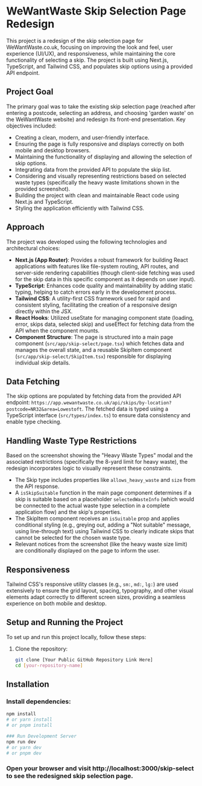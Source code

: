 # WeWantWaste Skip Selection Page Redesign

This project is a redesign of the skip selection page for WeWantWaste.co.uk, focusing on improving the look and feel, user experience (UI/UX), and responsiveness, while maintaining the core functionality of selecting a skip. The project is built using Next.js, TypeScript, and Tailwind CSS, and populates skip options using a provided API endpoint.

## Project Goal

The primary goal was to take the existing skip selection page (reached after entering a postcode, selecting an address, and choosing 'garden waste' on the WeWantWaste website) and redesign its front-end presentation. Key objectives included:

- Creating a clean, modern, and user-friendly interface.
- Ensuring the page is fully responsive and displays correctly on both mobile and desktop browsers.
- Maintaining the functionality of displaying and allowing the selection of skip options.
- Integrating data from the provided API to populate the skip list.
- Considering and visually representing restrictions based on selected waste types (specifically the heavy waste limitations shown in the provided screenshot).
- Building the project with clean and maintainable React code using Next.js and TypeScript.
- Styling the application efficiently with Tailwind CSS.

## Approach

The project was developed using the following technologies and architectural choices:

- **Next.js (App Router)**: Provides a robust framework for building React applications with features like file-system routing, API routes, and server-side rendering capabilities (though client-side fetching was used for the skip data in this specific component as it depends on user input).
- **TypeScript**: Enhances code quality and maintainability by adding static typing, helping to catch errors early in the development process.
- **Tailwind CSS**: A utility-first CSS framework used for rapid and consistent styling, facilitating the creation of a responsive design directly within the JSX.
- **React Hooks**: Utilized useState for managing component state (loading, error, skips data, selected skip) and useEffect for fetching data from the API when the component mounts.
- **Component Structure**: The page is structured into a main page component (`src/app/skip-select/page.tsx`) which fetches data and manages the overall state, and a reusable SkipItem component (`src/app/skip-select/SkipItem.tsx`) responsible for displaying individual skip details.

## Data Fetching

The skip options are populated by fetching data from the provided API endpoint: `https://app.wewantwaste.co.uk/api/skips/by-location?postcode=NR32&area=Lowestoft`. The fetched data is typed using a TypeScript interface (`src/types/index.ts`) to ensure data consistency and enable type checking.

## Handling Waste Type Restrictions

Based on the screenshot showing the "Heavy Waste Types" modal and the associated restrictions (specifically the 8-yard limit for heavy waste), the redesign incorporates logic to visually represent these constraints.

- The Skip type includes properties like `allows_heavy_waste` and `size` from the API response.
- A `isSkipSuitable` function in the main page component determines if a skip is suitable based on a placeholder `selectedWasteInfo` (which would be connected to the actual waste type selection in a complete application flow) and the skip's properties.
- The SkipItem component receives an `isSuitable` prop and applies conditional styling (e.g., greying out, adding a "Not suitable" message, using line-through text) using Tailwind CSS to clearly indicate skips that cannot be selected for the chosen waste type.
- Relevant notices from the screenshot (like the heavy waste size limit) are conditionally displayed on the page to inform the user.

## Responsiveness

Tailwind CSS's responsive utility classes (e.g., `sm:`, `md:`, `lg:`) are used extensively to ensure the grid layout, spacing, typography, and other visual elements adapt correctly to different screen sizes, providing a seamless experience on both mobile and desktop.

## Setup and Running the Project

To set up and run this project locally, follow these steps:

1. Clone the repository:
   ```bash
   git clone [Your Public GitHub Repository Link Here]
   cd [your-repository-name]
## Installation

### Install dependencies:

```bash
npm install
# or yarn install
# or pnpm install

### Run Development Server
npm run dev
# or yarn dev
# or pnpm dev
```
### Open your browser and visit http://localhost:3000/skip-select to see the redesigned skip selection page.